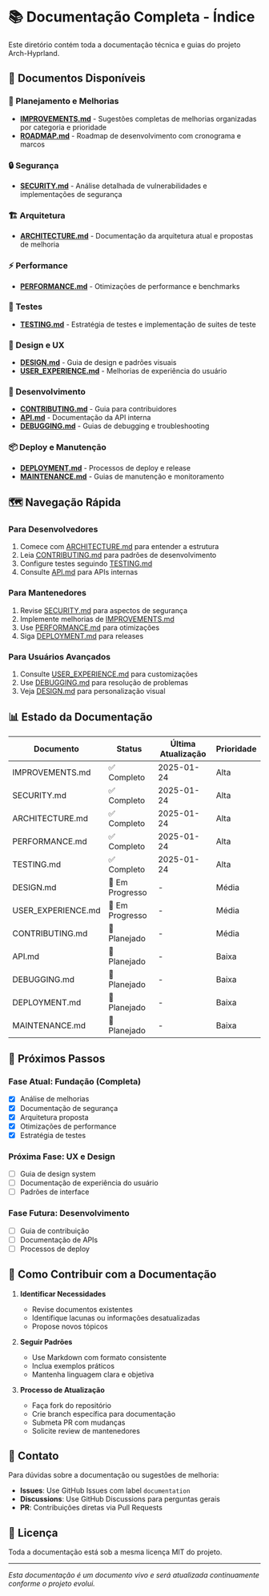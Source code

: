 # 📚 Documentação Completa - Índice

Este diretório contém toda a documentação técnica e guias do projeto Arch-Hyprland.

## 📄 Documentos Disponíveis

### 🎯 Planejamento e Melhorias

- **[IMPROVEMENTS.md](./IMPROVEMENTS.md)** - Sugestões completas de melhorias organizadas por categoria e prioridade
- **[ROADMAP.md](./ROADMAP.md)** - Roadmap de desenvolvimento com cronograma e marcos

### 🔒 Segurança

- **[SECURITY.md](./SECURITY.md)** - Análise detalhada de vulnerabilidades e implementações de segurança

### 🏗️ Arquitetura

- **[ARCHITECTURE.md](./ARCHITECTURE.md)** - Documentação da arquitetura atual e propostas de melhoria

### ⚡ Performance

- **[PERFORMANCE.md](./PERFORMANCE.md)** - Otimizações de performance e benchmarks

### 🧪 Testes

- **[TESTING.md](./TESTING.md)** - Estratégia de testes e implementação de suites de teste

### 🎨 Design e UX

- **[DESIGN.md](./DESIGN.md)** - Guia de design e padrões visuais
- **[USER_EXPERIENCE.md](./USER_EXPERIENCE.md)** - Melhorias de experiência do usuário

### 🔧 Desenvolvimento

- **[CONTRIBUTING.md](./CONTRIBUTING.md)** - Guia para contribuidores
- **[API.md](./API.md)** - Documentação da API interna
- **[DEBUGGING.md](./DEBUGGING.md)** - Guias de debugging e troubleshooting

### 📦 Deploy e Manutenção

- **[DEPLOYMENT.md](./DEPLOYMENT.md)** - Processos de deploy e release
- **[MAINTENANCE.md](./MAINTENANCE.md)** - Guias de manutenção e monitoramento

## 🗺️ Navegação Rápida

### Para Desenvolvedores

1. Comece com [ARCHITECTURE.md](./ARCHITECTURE.md) para entender a estrutura
2. Leia [CONTRIBUTING.md](./CONTRIBUTING.md) para padrões de desenvolvimento
3. Configure testes seguindo [TESTING.md](./TESTING.md)
4. Consulte [API.md](./API.md) para APIs internas

### Para Mantenedores

1. Revise [SECURITY.md](./SECURITY.md) para aspectos de segurança
2. Implemente melhorias de [IMPROVEMENTS.md](./IMPROVEMENTS.md)
3. Use [PERFORMANCE.md](./PERFORMANCE.md) para otimizações
4. Siga [DEPLOYMENT.md](./DEPLOYMENT.md) para releases

### Para Usuários Avançados

1. Consulte [USER_EXPERIENCE.md](./USER_EXPERIENCE.md) para customizações
2. Use [DEBUGGING.md](./DEBUGGING.md) para resolução de problemas
3. Veja [DESIGN.md](./DESIGN.md) para personalização visual

## 📊 Estado da Documentação

| Documento          | Status          | Última Atualização | Prioridade |
| ------------------ | --------------- | ------------------ | ---------- |
| IMPROVEMENTS.md    | ✅ Completo     | 2025-01-24         | Alta       |
| SECURITY.md        | ✅ Completo     | 2025-01-24         | Alta       |
| ARCHITECTURE.md    | ✅ Completo     | 2025-01-24         | Alta       |
| PERFORMANCE.md     | ✅ Completo     | 2025-01-24         | Alta       |
| TESTING.md         | ✅ Completo     | 2025-01-24         | Alta       |
| DESIGN.md          | 🔄 Em Progresso | -                  | Média      |
| USER_EXPERIENCE.md | 🔄 Em Progresso | -                  | Média      |
| CONTRIBUTING.md    | 📝 Planejado    | -                  | Média      |
| API.md             | 📝 Planejado    | -                  | Baixa      |
| DEBUGGING.md       | 📝 Planejado    | -                  | Baixa      |
| DEPLOYMENT.md      | 📝 Planejado    | -                  | Baixa      |
| MAINTENANCE.md     | 📝 Planejado    | -                  | Baixa      |

## 🎯 Próximos Passos

### Fase Atual: Fundação (Completa)

- [x] Análise de melhorias
- [x] Documentação de segurança
- [x] Arquitetura proposta
- [x] Otimizações de performance
- [x] Estratégia de testes

### Próxima Fase: UX e Design

- [ ] Guia de design system
- [ ] Documentação de experiência do usuário
- [ ] Padrões de interface

### Fase Futura: Desenvolvimento

- [ ] Guia de contribuição
- [ ] Documentação de APIs
- [ ] Processos de deploy

## 🤝 Como Contribuir com a Documentação

1. **Identificar Necessidades**

   - Revise documentos existentes
   - Identifique lacunas ou informações desatualizadas
   - Propose novos tópicos

2. **Seguir Padrões**

   - Use Markdown com formato consistente
   - Inclua exemplos práticos
   - Mantenha linguagem clara e objetiva

3. **Processo de Atualização**
   - Faça fork do repositório
   - Crie branch específica para documentação
   - Submeta PR com mudanças
   - Solicite review de mantenedores

## 📧 Contato

Para dúvidas sobre a documentação ou sugestões de melhoria:

- **Issues**: Use GitHub Issues com label `documentation`
- **Discussions**: Use GitHub Discussions para perguntas gerais
- **PR**: Contribuições diretas via Pull Requests

## 📜 Licença

Toda a documentação está sob a mesma licença MIT do projeto.

---

_Esta documentação é um documento vivo e será atualizada continuamente conforme o projeto evolui._
